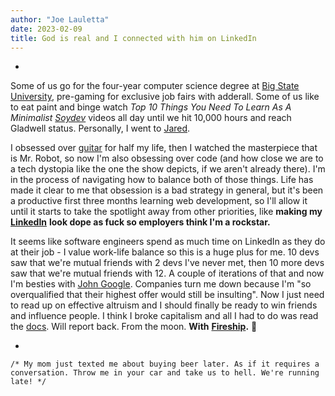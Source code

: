 ```yaml
---
author: "Joe Lauletta"
date: 2023-02-09
title: God is real and I connected with him on LinkedIn
---
```


-

Some of us go for the four-year computer science degree at [Big State University](https://www.hustlers.university/), pre-gaming for exclusive job fairs with adderall. Some of us like to eat paint and binge watch *Top 10 Things You Need To Learn As A Minimalist* [*Soydev*](https://www.urbandictionary.com/define.php?term=Soydev) videos all day until we hit 10,000 hours and reach Gladwell status. Personally, I went to [Jared](http://jaredjohnson.dev).

I obsessed over [guitar](https://instagram.com/joelaul) for half my life, then I watched the masterpiece that is Mr. Robot, so now I'm also obsessing over code (and how close we are to a tech dystopia like the one the show depicts, if we aren't already there). I'm in the process of navigating how to balance both of those things. Life has made it clear to me that obsession is a bad strategy in general, but it's been a productive first three months learning web development, so I'll allow it until it starts to take the spotlight away from other priorities, like **making my** [**LinkedIn**](https://www.linkedin.com/in/joe-lauletta) **look dope as fuck so employers think I'm a rockstar.**

It seems like software engineers spend as much time on LinkedIn as they do at their job - I value work-life balance so this is a huge plus for me. 10 devs saw that we're mutual friends with 2 devs I've never met, then 10 more devs saw that we're mutual friends with 12. A couple of iterations of that and now I'm besties with [John Google](https://www.linkedin.com/in/john-google-a4990b170/). Companies turn me down because I'm "so overqualified that their highest offer would still be insulting". Now I just need to read up on effective altruism and I should finally be ready to win friends and influence people. I think I broke capitalism and all I had to do was read the [docs](https://developer.mozilla.org/en-US/). Will report back. From the moon. **With** [**Fireship**](https://fireship.io/)**.** 🚀

-

`/* My mom just texted me about buying beer later. As if it requires a conversation. Throw me in your car and take us to hell. We're running late! */`